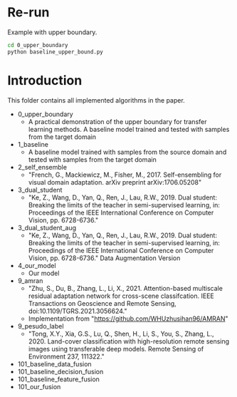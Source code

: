 # Re-run
Example with upper boundary.
```bash
cd 0_upper_boundary
python baseline_upper_bound.py
```

# Introduction
This folder contains all implemented algorithms in the paper.
* 0_upper_boundary
  - A practical demonstration of the upper boundary for transfer learning methods. A baseline model trained and tested with samples from the target domain
* 1_baseline
  - A baseline model trained with samples from the source domain and tested with samples from the target domain
* 2_self_ensemble
  - "French, G., Mackiewicz, M., Fisher, M., 2017. Self-ensembling for visual domain adaptation. arXiv preprint arXiv:1706.05208"
* 3_dual_student
  - "Ke, Z., Wang, D., Yan, Q., Ren, J., Lau, R.W., 2019. Dual student: Breaking the limits of the teacher in semi-supervised learning, in: Proceedings of the IEEE International Conference on Computer Vision, pp. 6728-6736."
* 3_dual_student_aug
  - "Ke, Z., Wang, D., Yan, Q., Ren, J., Lau, R.W., 2019. Dual student: Breaking the limits of the teacher in semi-supervised learning, in: Proceedings of the IEEE International Conference on Computer Vision, pp. 6728-6736." Data Augmentation Version
* 4_our_model
  - Our model
* 9_amran
  - "Zhu, S., Du, B., Zhang, L., Li, X., 2021. Attention-based multiscale residual adaptation network for cross-scene classifcation. IEEE Transactions on Geoscience and Remote Sensing, doi:10.1109/TGRS.2021.3056624."
  - Implementation from "https://github.com/WHUzhusihan96/AMRAN"
* 9_pesudo_label
  - "Tong, X.Y., Xia, G.S., Lu, Q., Shen, H., Li, S., You, S., Zhang, L., 2020. Land-cover classification with high-resolution remote sensing images using transferable deep models. Remote Sensing of Environment 237, 111322."
* 101_baseline_data_fusion
* 101_baseline_decision_fusion
* 101_baseline_feature_fusion
* 101_our_fusion

